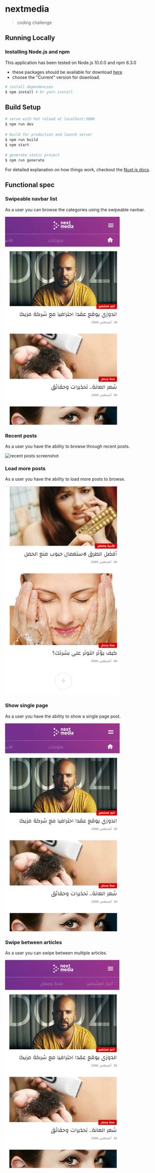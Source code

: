 # nextmedia

> coding challenge

## Running Locally

### Installing Node.js and npm

This application has been tested on Node.js 10.0.0 and npm 6.3.0 
- these packages should be available for download [here](https://nodejs.org/en/) 
- choose the "Current" version for download.

``` bash
# install dependencies
$ npm install # Or yarn install
```

## Build Setup

``` bash
# serve with hot reload at localhost:3000
$ npm run dev

# build for production and launch server
$ npm run build
$ npm start

# generate static project
$ npm run generate
```

For detailed explanation on how things work, checkout the [Nuxt.js docs](https://github.com/nuxt/nuxt.js).

## Functional spec

### Swipeable navbar list

As a user you can browse the categories using the swipeable navbar.

![navbar list screenshot](https://github.com/shutsugan/next-media/blob/master/screenshots/navbar-list.gif)

### Recent posts

As a user you have the ability to browse through recent posts.

![recent posts screenshot](https://github.com/shutsugan/next-media/blob/master/screenshots/recent-posts.gif)

### Load more posts

As a user you have the ability to load more posts to browse.

![load more posts screenshot](https://github.com/shutsugan/next-media/blob/master/screenshots/load-more.gif)

### Show single page

As a user you have the ability to show a single page post.

![show single page screenshot](https://github.com/shutsugan/next-media/blob/master/screenshots/show-single.gif)

### Swipe between articles

As a user you can swipe between multiple articles.

![swipe between articles page screenshot](https://github.com/shutsugan/next-media/blob/master/screenshots/swipe-articles.gif)
